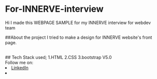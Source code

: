 # For-INNERVE-interview
Hi I made this WEBPAGE SAMPLE for my INNERVE interview for webdev team 

##About the project
I tried to make a design for INNERVE website's front page.


<br>
## Tech Stack used;
1.HTML
2.CSS
3.bootstrap V5.0
<br>
Follow me on: 
<li><a
href=
"www.linkedin.com/in/know-nikhila-k-s">LinkedIn</a>
<li>

